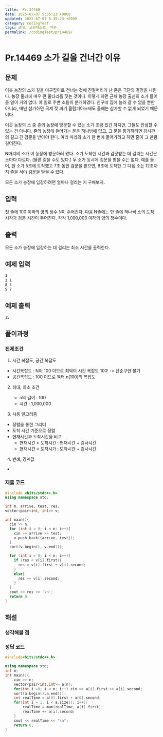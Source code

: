 ```yaml
---
title:  Pr.14469 
date: 2025-07-07 5:35:23 +0900
updated: 2025-07-07 5:35:23 +0900
category: codingTest
tags: 코테, 코딩테스트, 백준
permalink: /codingTest/pr14469/
---
```

# Pr.14469 소가 길을 건너간 이유 
## 문제
이웃 농장의 소가 길을 마구잡이로 건너는 것에 진절머리가 난 존은 극단의 결정을 내린다. 농장 둘레에 매우 큰 울타리를 짓는 것이다. 이렇게 하면 근처 농장 출신의 소가 들어올 일이 거의 없다. 이 일로 주변 소들이 분개하였다. 친구네 집에 놀러 갈 수 없을 뿐만 아니라, 매년 참가하던 국제 젖 짜기 올림피아드에도 올해는 참가할 수 없게 되었기 때문이다.

이웃 농장의 소 중 존의 농장에 방문할 수 있는 소가 조금 있긴 하지만, 그들도 안심할 수 있는 건 아니다. 존의 농장에 들어가는 문은 하나밖에 없고, 그 문을 통과하려면 감시관의 길고 긴 검문을 받아야 한다. 여러 마리의 소가 한 번에 들어가려고 하면 줄이 그 만큼 길어진다.

N마리의 소가 이 농장에 방문하러 왔다. 소가 도착한 시간과 검문받는 데 걸리는 시간은 소마다 다르다. (물론 같을 수도 있다.) 두 소가 동시에 검문을 받을 수는 없다. 예를 들어, 한 소가 5초에 도착했고 7초 동안 검문을 받으면, 8초에 도착한 그 다음 소는 12초까지 줄을 서야 검문을 받을 수 있다.

모든 소가 농장에 입장하려면 얼마나 걸리는 지 구해보자.
## 입력
첫 줄에 100 이하의 양의 정수 N이 주어진다. 다음 N줄에는 한 줄에 하나씩 소의 도착 시각과 검문 시간이 주어진다. 각각 1,000,000 이하의 양의 정수이다.

## 출력
모든 소가 농장에 입장하는 데 걸리는 최소 시간을 출력한다.

## 예제 입력

```markdown
3
2 1
8 3
5 7
```

## 예제 출력

```markdown
15
```


## 풀이과정

### 전제조건
1. 시간 복잡도, 공간 복잡도
 - 시간복잡도 : N이 100 이므로 최악의 시간 복잡도 100! -> 단순구현 불가
 - 공간복잡도 : 100 이므로 벡터 n(100)의 복잡도

2. 최대, 최소 조건
   - n의 길이 : 100
   - 시간 : 1,000,000
   
3. 사용 알고리즘
  - 정렬을 통한 그리디 
  - 도착 시간 기준으로 정렬 
  - 현재시간과 도착시간을 비교
    - 현재시간 > 도착시간 : 현재시간 + 검사시간
    - 현재시간 < 도착시가 : 도착시간 + 검사시간

4. 반례, 경계값
  - 
  
### 제출 코드
```cpp
#include <bits/stdc++.h>
using namespace std;

int n, arrive, test, res;
vector<pair<int, int>> v;

int main(){
  cin >> n;
  for (int i = 0; i < n; i++){
    cin >> arrive >> test;
    v.push_back({arrive, test});
  }
  sort(v.begin(), v.end());

  for (int i = 0; i < n; i++){
    if (res < v[i].first){
      res = v[i].first + v[i].second;
    }
    else{
      res += v[i].second;
    }
  }
  cout << res << '\n';
  return 0;
}
```


## 해설
### 생각해볼 점
### 정답 코드

```cpp
#include<bits/stdc++.h>

using namespace std;
int n;
int main(){
	cin >> n; 
	vector<pair<int,int>> a(n);
	for(int i =0; i < n; i++) cin >> a[i].first >> a[i].second;
	sort(a.begin(),a.end()); 
	int realTime = a[0].first + a[0].second;
	for(int i = 1; i < a.size(); i++){
		realTime = max(realTime, a[i].first);
		realTime += a[i].second;
	}
	cout << realTime << "\n"; 
    return 0;
}
```



